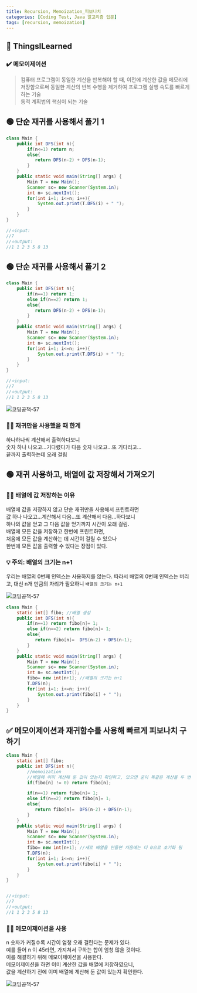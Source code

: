 ```yaml
---
title: Recursion, Memoization_피보나치
categories: [Coding Test, Java 알고리즘 입문]
tags: [recursion, memoization]
---
```


## 🔵 ThingsILearned

### ✔️ 메모이제이션

> 컴퓨터 프로그램이 동일한 계산을 반복해야 할 때, 이전에 계산한 값을 메모리에 저장함으로써 동일한 계산의 반복 수행을 제거하여 프로그램 실행 속도를 빠르게 하는 기술 <br>
> 동적 계획법의 핵심이 되는 기술 <br>

## 🟢 단순 재귀를 사용해서 풀기 1

```java
class Main {
    public int DFS(int n){
        if(n<=1) return n;
        else{
           return DFS(n-2) + DFS(n-1);
        }
    }
    public static void main(String[] args) {
        Main T = new Main();
        Scanner sc= new Scanner(System.in);
        int n= sc.nextInt();
        for(int i=1; i<=n; i++){
            System.out.print(T.DFS(i) + " ");
        }
    }
}

//⭐️input:
//7
//⭐️output:
//1 1 2 3 5 8 13
```

## 🟢 단순 재귀를 사용해서 풀기 2

```java
class Main {
    public int DFS(int n){
        if(n==1) return 1;
        else if(n==2) return 1;
        else{
           return DFS(n-2) + DFS(n-1);
        }
    }
    public static void main(String[] args) {
        Main T = new Main();
        Scanner sc= new Scanner(System.in);
        int n= sc.nextInt();
        for(int i=1; i<=n; i++){
            System.out.print(T.DFS(i) + " ");
        }
    }
}

//⭐️input:
//7
//⭐️output:
//1 1 2 3 5 8 13
```

![코딩공책-57](https://github.com/soheeparklee/sc_project_carrotmkt/assets/97790983/e322383f-153e-418c-b2f4-abb249e39472)

### 👎🏻 재귀만을 사용했을 때 한계

하나하나씩 계산해서 출력하다보니 <br>
숫자 하나 나오고...기다렸다가 다음 숫자 나오고...또 기다리고...<br>
끝까지 출력하는데 오래 걸림 <br>

## 🟢 재귀 사용하고, 배열에 값 저장해서 가져오기

### 👍🏻 배열에 값 저장하는 이유

배열에 값을 저장하지 않고 단순 재귀만을 사용해서 프린트하면 <br>
값 하나 나오고...계산해서 다음...또 계산해서 다음...하다보니<br>
하나의 값을 얻고 그 다음 값을 얻기까지 시간이 오래 걸림. <br>
배열에 모든 값을 저장하고 한번에 프린트하면,<br>
처음에 모든 값을 계산하는 데 시간이 걸릴 수 있으나<br>
한번에 모든 값을 출력할 수 있다는 장점이 있다. <br>

### 💡 주의: 배열의 크기는 n+1

우리는 배열의 0번째 인덱스는 사용하지를 않는다.
따라서 배열의 0번째 인덱스는 버리고, 대신 n개 만큼의 자리가 필요하니 `배열의 크기는 n+1`

![코딩공책-57](https://github.com/soheeparklee/sc_project_carrotmkt/assets/97790983/a99d74ab-379b-45fe-9d6a-717350163035)

```java
class Main {
    static int[] fibo; //배열 생성
    public int DFS(int n){
        if(n==1) return fibo[n]= 1;
        else if(n==2) return fibo[n]= 1;
        else{
           return fibo[n]=  DFS(n-2) + DFS(n-1);
        }
    }
    public static void main(String[] args) {
        Main T = new Main();
        Scanner sc= new Scanner(System.in);
        int n= sc.nextInt();
        fibo= new int[n+1]; //배열의 크기는 n+1
        T.DFS(n);
        for(int i=1; i<=n; i++){
            System.out.print(fibo[i] + " ");
        }
    }
}


```

## ✅ 메모이제이션과 재귀함수를 사용해 빠르게 피보나치 구하기

```java
class Main {
    static int[] fibo;
    public int DFS(int n){
        //memoization
        //배열에 이미 계산해 둔 값이 있는지 확인하고, 있으면 굳이 똑같은 계산을 두 번 하지는 않음
        if(fibo[n] != 0) return fibo[n];

        if(n==1) return fibo[n]= 1;
        else if(n==2) return fibo[n]= 1;
        else{
           return fibo[n]=  DFS(n-2) + DFS(n-1);
        }
    }
    public static void main(String[] args) {
        Main T = new Main();
        Scanner sc= new Scanner(System.in);
        int n= sc.nextInt();
        fibo= new int[n+1]; //새로 배열을 만들면 처음에는 다 0으로 초기화 됨
        T.DFS(n);
        for(int i=1; i<=n; i++){
            System.out.print(fibo[i] + " ");
        }
    }
}


//⭐️input:
//7
//⭐️output:
//1 1 2 3 5 8 13
```

### 👍🏻 메모이제이션을 사용

n 숫자가 커질수록 시간이 엄청 오래 걸린다는 문제가 있다. <br>
예를 들어 n 이 45라면, 가지쳐서 구하는 합이 엄청 많을 것이다. <br>
이를 해결하기 위해 메모이제이션을 사용한다. <br>
메모이제이션을 하면 이미 계산한 값을 배열에 저장하였으니, <br>
값을 계산하기 전에 이미 배열에 계산해 둔 값이 있는지 확인한다. <br>

![코딩공책-57](https://github.com/soheeparklee/sc_project_carrotmkt/assets/97790983/9130f98b-2490-4a91-b68a-4c216f430c47)
